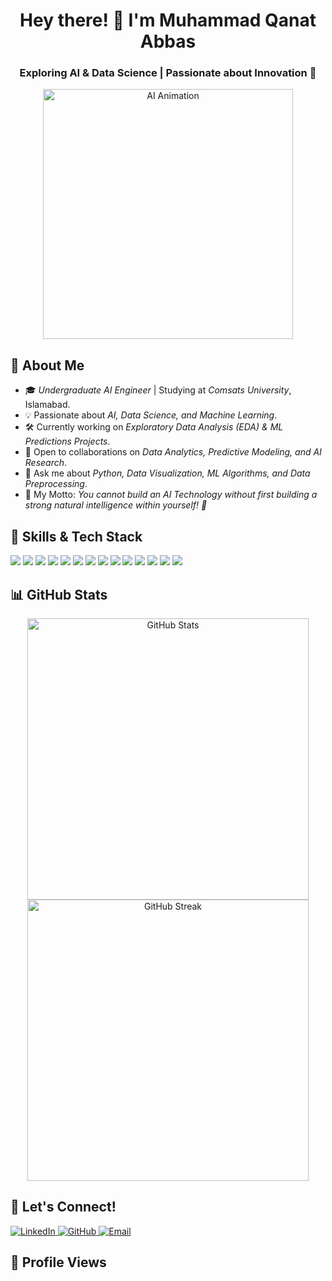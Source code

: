 <h1 align="center">Hey there! 👋 I'm Muhammad Qanat Abbas</h1>
<h3 align="center">Exploring AI & Data Science | Passionate about Innovation 🚀</h3>

<p align="center">
  <img src="https://www.snexplores.org/wp-content/uploads/2023/02/1030_ChatGPT_feat.gif" width="400" alt="AI Animation">
</p>

## 🌟 About Me
- 🎓 *Undergraduate AI Engineer* | Studying at *Comsats University*, Islamabad.
- 💡 Passionate about *AI, Data Science, and Machine Learning*.
- 🛠 Currently working on *Exploratory Data Analysis (EDA) & ML Predictions Projects*.
- 🤝 Open to collaborations on *Data Analytics, Predictive Modeling, and AI Research*.
- 💬 Ask me about *Python, Data Visualization, ML Algorithms, and Data Preprocessing*.
- 🧠 My Motto: *You cannot build an AI Technology without first building a strong natural intelligence within yourself! 🤖*

## 🚀 Skills & Tech Stack
<p align="left">
  <img src="https://img.shields.io/badge/C++-00599C?style=for-the-badge&logo=cplusplus&logoColor=white"/>
  <img src="https://img.shields.io/badge/Python-3776AB?style=for-the-badge&logo=python&logoColor=white"/>
  <img src="https://img.shields.io/badge/Data_Analysis-2D77FF?style=for-the-badge&logo=python&logoColor=white"/>
  <img src="https://img.shields.io/badge/Data%20Visualization-009688?style=for-the-badge&logo=tableau&logoColor=white"/>
  <img src="https://img.shields.io/badge/Pandas-150458?style=for-the-badge&logo=pandas&logoColor=white"/>
  <img src="https://img.shields.io/badge/NumPy-013243?style=for-the-badge&logo=numpy&logoColor=white"/>
  <img src="https://img.shields.io/badge/Seaborn-9E6F77?style=for-the-badge&logo=seaborn&logoColor=white"/>
  <img src="https://img.shields.io/badge/Plotly_Express-3F4E4D?style=for-the-badge&logo=plotly&logoColor=white"/>
  <img src="https://img.shields.io/badge/Matplotlib-11557C?style=for-the-badge&logo=matplotlib&logoColor=white"/>
  <img src="https://img.shields.io/badge/Machine%20Learning-FF6F00?style=for-the-badge&logo=scikit-learn&logoColor=white"/>
  <img src="https://img.shields.io/badge/SQL-4479A1?style=for-the-badge&logo=mysql&logoColor=white"/>
  <img src="https://img.shields.io/badge/TensorFlow-FF6F00?style=for-the-badge&logo=tensorflow&logoColor=white"/>
  <img src="https://img.shields.io/badge/Scikit_Learn-F7931E?style=for-the-badge&logo=scikit-learn&logoColor=white"/>
  <img src="https://img.shields.io/badge/Git-F05032?style=for-the-badge&logo=git&logoColor=white"/>
</p>

## 📊 GitHub Stats
<p align="center">
  <img src="https://github-readme-stats.vercel.app/api?username=qanat-abbas&show_icons=true&theme=radical" alt="GitHub Stats" width="450"/>
  <img src="https://github-readme-streak-stats.herokuapp.com/?user=qanat-abbas&theme=radical" alt="GitHub Streak" width="450"/>
</p>

## 📢 Let's Connect!
<p>
  <a href="https://www.linkedin.com/in/mqanatabbas" target="_blank">
    <img src="https://img.shields.io/badge/LinkedIn-0077B5?style=for-the-badge&logo=linkedin&logoColor=white" alt="LinkedIn">
  </a>
  <a href="https://github.com/Qanat-Abbas" target="_blank">
    <img src="https://img.shields.io/badge/GitHub-181717?style=for-the-badge&logo=github&logoColor=white" alt="GitHub">
  </a>
  <a href="mailto:qanatabbas14@gmail.com" target="_blank">
    <img src="https://img.shields.io/badge/Email-D14836?style=for-the-badge&logo=gmail&logoColor=white" alt="Email">
  </a>
</p>

## 👀 Profile Views
